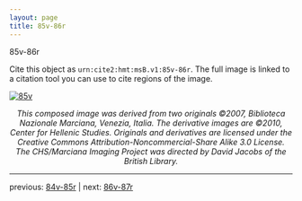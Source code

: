 ```yaml
---
layout: page
title: 85v-86r
---
```


85v-86r

Cite this object as `urn:cite2:hmt:msB.v1:85v-86r`. The full image is linked to a citation tool you can use to cite regions of the image.

[![85v](http://www.homermultitext.org/iipsrv?IIIF=/project/homer/pyramidal/deepzoom/hmt/vbbifolio/v1/vb_85v_86r.tif/full/800,/0/default.jpg)](http://www.homermultitext.org/ict2/?urn=urn:cite2:hmt:vbbifolio.v1:vb_85v_86r) 

<p style="text-align: center; font-style: italic;">This composed image was derived from two originals ©2007, Biblioteca Nazionale Marciana, Venezia, Italia. The derivative images are ©2010, Center for Hellenic Studies. Originals and derivatives are licensed under the Creative Commons Attribution-Noncommercial-Share Alike 3.0 License. The CHS/Marciana Imaging Project was directed by David Jacobs of the British Library.</p>

---

previous: [84v-85r](../84v-85r/) | next: [86v-87r](../86v-87r/)